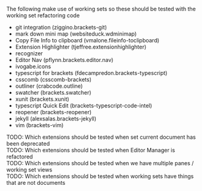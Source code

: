The following make use of working sets so these should be tested with the working set refactoring code

* git integration (ziggino.brackets-git)
* mark down mini map (websiteduck.wdminimap)
* Copy File Info to clipboard (vmalone.fileinfo-toclipboard)
* Extension Highlighter (tjeffree.extensionhighlighter)
* recognizer
* Editor Nav (pflynn.brackets.editor.nav)
* ivogabe.icons
* typescript for brackets (fdecampredon.brackets-typescript)
* csscomb (csscomb-brackets)
* outliner (crabcode.outline)
* swatcher (brackets.swatcher)
* xunit (brackets.xunit)
* typescript Quick Edit (brackets-typescript-code-intel)
* reopener (brackets-reopener)
* jekyll (alexsalas.brackets-jekyll)
* vim (brackets-vim)

TODO: Which extensions should be tested when set current document has been deprecated   
TODO: Which extensions should be tested when Editor Manager is refactored  
TODO: Which extensions should be tested when we have multiple panes / working set views   
TODO: Which extensions should be tested when working sets have things that are not documents  
